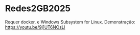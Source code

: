# Redes2GB2025

Requer docker, e Windows Subsystem for Linux.
Demonstração: https://youtu.be/9j1UT6NOsLI
